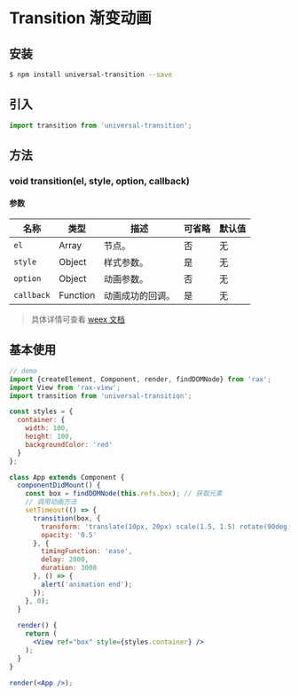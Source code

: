 # Transition 渐变动画

## 安装

```bash
$ npm install universal-transition --save
```

## 引入

```jsx
import transition from 'universal-transition';
```

## 方法

### void transition(el, style, option, callback)

#### 参数

| 名称         | 类型       | 描述       | 可省略  | 默认值  |
| ---------- | -------- | -------- | ---- | ---- |
| `el`       | Array    | 节点。      | 否    | 无    |
| `style`    | Object   | 样式参数。    | 是    | 无    |
| `option`   | Object   | 动画参数。    | 否    | 无    |
| `callback` | Function | 动画成功的回调。 | 是    | 无    |

> 具体详情可查看 [weex 文档](https://weex-project.io/cn/references/modules/animation.html)


## 基本使用

```jsx
// demo
import {createElement, Component, render, findDOMNode} from 'rax';
import View from 'rax-view';
import transition from 'universal-transition';

const styles = {
  container: {
    width: 100,
    height: 100,
    backgroundColor: 'red'
  }
};

class App extends Component {
  componentDidMount() {
    const box = findDOMNode(this.refs.box); // 获取元素
    // 调用动画方法
    setTimeout(() => {
      transition(box, {
        transform: 'translate(10px, 20px) scale(1.5, 1.5) rotate(90deg)',
        opacity: '0.5'
      }, {
        timingFunction: 'ease',
        delay: 2000,
        duration: 3000
      }, () => {
        alert('animation end');
      });
    }, 0);
  }
  
  render() {
    return (
      <View ref="box" style={styles.container} />
    );
  }
}

render(<App />);
```

